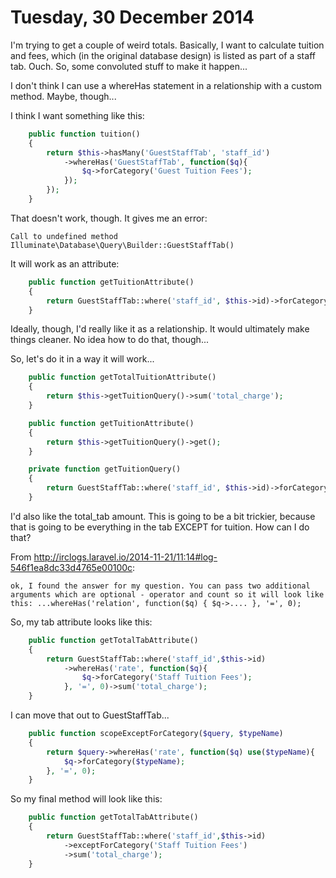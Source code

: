 Tuesday, 30 December 2014
==========================
I'm trying to get a couple of weird totals. Basically, I want to calculate tuition and fees, which (in the original database design) is listed as part of a staff tab. Ouch. So, some convoluted stuff to make it happen...

I don't think I can use a whereHas statement in a relationship with a custom method. Maybe, though...

I think I want something like this:

```php
    public function tuition()
    {
        return $this->hasMany('GuestStaffTab', 'staff_id')
        	->whereHas('GuestStaffTab', function($q){
                $q->forCategory('Guest Tuition Fees');
            });
        });
    }
```

That doesn't work, though. It gives me an error:

	Call to undefined method Illuminate\Database\Query\Builder::GuestStaffTab()

It will work as an attribute:

```php
    public function getTuitionAttribute()
    {
        return GuestStaffTab::where('staff_id', $this->id)->forCategory('Staff Tuition Fees')->get();
    }
```

Ideally, though, I'd really like it as a relationship. It would ultimately make things cleaner. No idea how to do that, though...

So, let's do it in a way it will work...

```php
    public function getTotalTuitionAttribute()
    {
        return $this->getTuitionQuery()->sum('total_charge');
    }

    public function getTuitionAttribute()
    {
        return $this->getTuitionQuery()->get();
    }

    private function getTuitionQuery()
    {
        return GuestStaffTab::where('staff_id', $this->id)->forCategory('Staff Tuition Fees');
    }
```

I'd also like the total_tab amount. This is going to be a bit trickier, because that is going to be everything in the tab EXCEPT for tuition. How can I do that?

From http://irclogs.laravel.io/2014-11-21/11:14#log-546f1ea8dc33d4765e00100c:

	ok, I found the answer for my question. You can pass two additional arguments which are optional - operator and count so it will look like this: ...whereHas('relation', function($q) { $q->.... }, '=', 0);

So, my tab attribute looks like this:

```php
    public function getTotalTabAttribute()
    {
        return GuestStaffTab::where('staff_id',$this->id)
            ->whereHas('rate', function($q){
                $q->forCategory('Staff Tuition Fees');
            }, '=', 0)->sum('total_charge');
    }
```

I can move that out to GuestStaffTab...

```php
    public function scopeExceptForCategory($query, $typeName)
    {
        return $query->whereHas('rate', function($q) use($typeName){
            $q->forCategory($typeName);
        }, '=', 0);
    }
```

So my final method will look like this:

```php
    public function getTotalTabAttribute()
    {
        return GuestStaffTab::where('staff_id',$this->id)
            ->exceptForCategory('Staff Tuition Fees')
            ->sum('total_charge');
    }
```

